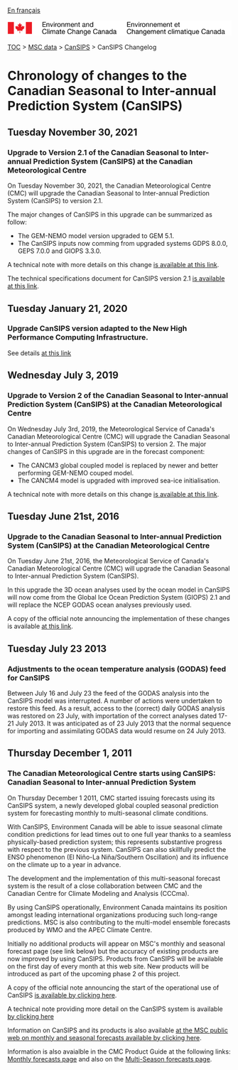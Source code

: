 [En français](changelog_cansips_fr.md)

![ECCC logo](../../img_eccc-logo.png)

[TOC](../../readme_en.md) > [MSC data](../readme_en.md) > [CanSIPS](readme_cansips_en.md) > CanSIPS Changelog

# Chronology of changes to the Canadian Seasonal to Inter-annual Prediction System (CanSIPS)

## Tuesday November 30, 2021

### Upgrade to Version 2.1 of the Canadian Seasonal to Inter-annual Prediction System (CanSIPS) at the Canadian Meteorological Centre

On Tuesday November 30, 2021, the Canadian Meteorological Centre (CMC) will upgrade the Canadian Seasonal to Inter-annual Prediction System (CanSIPS) to version 2.1.

The major changes of CanSIPS in this upgrade can be summarized as follow:

* The GEM-NEMO model version upgraded to GEM 5.1.
* The CanSIPS inputs now comming from upgraded systems GDPS 8.0.0, GEPS 7.0.0 and GIOPS 3.3.0.

A technical note with more details on this change [is available at this link](https://collaboration.cmc.ec.gc.ca/cmc/cmoi/product_guide/docs/tech_notes/technote_cansips-210_e.pdf).

The technical specifications document for CanSIPS version 2.1 [is available at this link](https://collaboration.cmc.ec.gc.ca/cmc/cmoi/product_guide/docs/tech_specifications/tech_specifications_CANSIPS_2.1.0_e.pdf).


## Tuesday January 21, 2020

### Upgrade CanSIPS version adapted to the New High Performance Computing Infrastructure.

See details [at this link](../changelog_multisystems_en.md)


## Wednesday July 3, 2019

### Upgrade to Version 2 of the Canadian Seasonal to Inter-annual Prediction System (CanSIPS) at the Canadian Meteorological Centre

On Wednesday July 3rd, 2019, the Meteorological Service of Canada's Canadian Meteorological Centre (CMC) will upgrade the Canadian Seasonal to Inter-annual Prediction System (CanSIPS) to version 2.
The major changes of CanSIPS in this upgrade are in the forecast component:

* The CANCM3 global coupled model is replaced by newer and better performing GEM-NEMO couped model.
* The CANCM4 model is upgraded with improved sea-ice initialisation.


A technical note with more details on this change [is available at this link](https://collaboration.cmc.ec.gc.ca/cmc/cmoi/product_guide/docs/tech_notes/technote_cansips-v2_20190703_e.pdf).


## Tuesday June 21st, 2016

### Upgrade to the Canadian Seasonal to Inter-annual Prediction System (CanSIPS) at the Canadian Meteorological Centre

On Tuesday June 21st, 2016, the Meteorological Service of Canada's Canadian Meteorological Centre (CMC) will upgrade the Canadian Seasonal to Inter-annual Prediction System (CanSIPS).

In this upgrade the 3D ocean analyses used by the ocean model in CanSIPS will now come from the Global Ice Ocean Prediction System (GIOPS) 2.1 and will replace the NCEP GODAS ocean analyses previously used.

A copy of the official note announcing the implementation of these changes is available [at this link](http://dd.meteo.gc.ca/doc/genots/2016/06/21/NOCN03_CWAO_211910___00716).


## Tuesday July 23 2013

### Adjustments to the ocean temperature analysis (GODAS) feed for CanSIPS

Between July 16 and July 23 the feed of the GODAS analysis into the CanSIPS model was interrupted. A number of actions were undertaken to restore this feed. As a result, access to the (correct) daily GODAS analysis was restored on 23 July, with importation of the correct analyses dated 17-21 July 2013. It was anticipated as of 23 July 2013 that the normal sequence for importing and assimilating GODAS data would resume on 24 July 2013.


## Thursday December 1, 2011

### The Canadian Meteorological Centre starts using CanSIPS: Canadian Seasonal to Inter-annual Prediction System

On Thursday December 1 2011, CMC started issuing forecasts using its CanSIPS system, a newly developed global coupled seasonal prediction system for forecasting monthly to multi-seasonal climate conditions.

With CanSIPS, Environment Canada will be able to issue seasonal climate condition predictions for lead times out to one full year thanks to a seamless physically-based prediction system; this represents substantive progress with respect to the previous system. CanSIPS can also skillfully predict the ENSO phenomenon (El Niño-La Niña/Southern Oscillation) and its influence on the climate up to a year in advance.

The development and the implementation of this multi-seasonal forecast system is the result of a close collaboration between CMC and the Canadian Centre for Climate Modeling and Analysis (CCCma).

By using CanSIPS operationally, Environment Canada maintains its position amongst leading international organizations producing such long-range predictions. MSC is also contributing to the multi-model ensemble forecasts produced by WMO and the APEC Climate Centre.

Initially no additional products will appear on MSC's monthly and seasonal forecast page (see link below) but the accuracy of existing products are now improved by using CanSIPS. Products from CanSIPS will be available on the first day of every month at this web site. New products will be introduced as part of the upcoming phase 2 of this project.

A copy of the official note announcing the start of the operational use of CanSIPS [is available by clicking here](http://dd.weatheroffice.ec.gc.ca/doc/genots/2011/11/28/NOCN03_CWAO_281935___35418).

A technical note providing more detail on the CanSIPS system is available [by clicking here](https://collaboration.cmc.ec.gc.ca/cmc/cmoi/product_guide/docs/lib/op_systems/doc_opchanges/technote_cansips_20111124_e.pdf)

Information on CanSIPS and its products is also available [at the MSC public web on monthly and seasonal forecasts available by clicking here](https://weather.gc.ca/saisons/index_e.html).

Information is also avaialble in the CMC Product Guide at the following links: [Monthly forecasts page](https://collaboration.cmc.ec.gc.ca/cmc/cmoi/product_guide/product-pages/image_ens_prog_monthly-temperature-anomalies_gen_e.html) and also on the [Multi-Season forecasts page](https://collaboration.cmc.ec.gc.ca/cmc/cmoi/product_guide/product-pages/image_ens_prog_seasonal-forecasts_gen_e.html).

